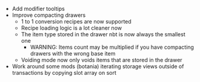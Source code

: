 * Add modifier tooltips
* Improve compacting drawers
  * 1 to 1 conversion recipes are now supported
  * Recipe loading logic is a lot cleaner now
  * The item type stored in the drawer nbt is now always the smallest one
    * WARNING: Items count may be multiplied if you have compacting drawers with the wrong base item
  * Voiding mode now only voids items that are stored in the drawer
* Work around some mods (botania) iterating storage views outside of transactions by copying slot array on sort